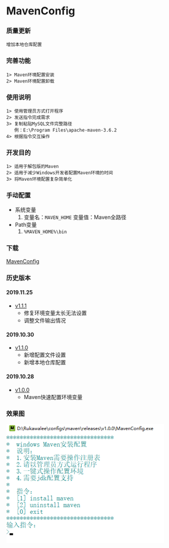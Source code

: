 # MavenConfig

### 质量更新
    增加本地仓库配置

### 完善功能
    1> Maven环境配置安装
    2> Maven环境配置卸载

### 使用说明
    1> 使用管理员方式打开程序
    2> 发送指令完成需求
    3> 复制粘贴MySQL文件完整路径
       例：E:\Program Files\apache-maven-3.6.2
    4> 根据指令交互操作

### 开发目的
    1> 适用于解包版的Maven
    2> 适用于减少Windows开发者配置Maven环境的时间
    3> 将Maven环境配置复杂简单化

### 手动配置
* 系统变量
	1. 变量名：`MAVEN_HOME` 变量值：Maven全路径
* Path变量
    1. `%MAVEN_HOME%\bin`


### 下载
[MavenConfig](v1.1.1/release)

### 历史版本

#### 2019.11.25
* [v1.1.1](./v1.1.1)
    * 修复环境变量太长无法设置
    * 调整文件输出情况

#### 2019.10.30
* [v1.1.0](./v1.1.0)
    * 新增配置文件设置
	* 新增本地仓库配置

#### 2019.10.28
* [v1.0.0](./v1.0.0)
    * Maven快速配置环境变量

### 效果图
![主界面](pictures/mavenconfig.png)